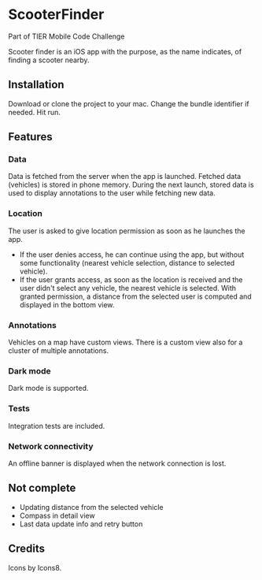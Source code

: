 # ScooterFinder
Part of TIER Mobile Code Challenge

Scooter finder is an iOS app with the purpose, as the name indicates, of finding a scooter nearby.


## Installation
Download or clone the project to your mac. Change the bundle identifier if needed. Hit run.


## Features

### Data
Data is fetched from the server when the app is launched. Fetched data (vehicles) is stored in phone memory. During the next launch, stored data is used to display annotations to the user while fetching new data.

### Location
The user is asked to give location permission as soon as he launches the app.
- If the user denies access, he can continue using the app, but without some functionality (nearest vehicle selection, distance to selected vehicle).
- If the user grants access, as soon as the location is received and the user didn't select any vehicle, the nearest vehicle is selected. With granted permission, a distance from the selected user is computed and displayed in the bottom view.

### Annotations
Vehicles on a map have custom views. There is a custom view also for a cluster of multiple annotations.

### Dark mode
Dark mode is supported.

### Tests
Integration tests are included.

### Network connectivity
An offline banner is displayed when the network connection is lost.


## Not complete
- Updating distance from the selected vehicle
- Compass in detail view
- Last data update info and retry button


## Credits
Icons by Icons8.
